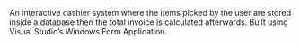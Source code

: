 An interactive cashier system where the items picked by the user are stored inside a database then the total invoice is calculated afterwards.
Built using Visual Studio’s Windows Form Application.
